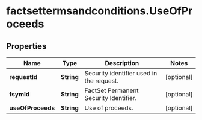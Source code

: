 # factsettermsandconditions.UseOfProceeds

## Properties

Name | Type | Description | Notes
------------ | ------------- | ------------- | -------------
**requestId** | **String** | Security identifier used in the request. | [optional] 
**fsymId** | **String** | FactSet Permanent Security Identifier. | [optional] 
**useOfProceeds** | **String** | Use of proceeds. | [optional] 


